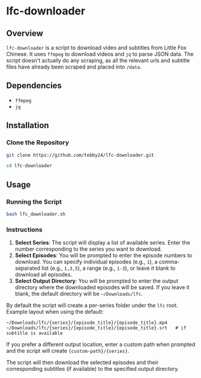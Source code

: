 # lfc-downloader

## Overview
`lfc-downloader` is a script to download video and subtitles from Little Fox Chinese. It uses `ffmpeg` to download videos and `jq` to parse JSON data. The script doesn't actually do any scraping, as all the relevant urls and subtitle files have already been scraped and placed into `/data`.

## Dependencies
- `ffmpeg`
- `jq`

## Installation

### Clone the Repository
```sh
git clone https://github.com/tebby24/lfc-downloader.git
```
```sh
cd lfc-downloader
```

## Usage

### Running the Script
```sh
bash lfc_downloader.sh
```

### Instructions
1. **Select Series**: The script will display a list of available series. Enter the number corresponding to the series you want to download.
2. **Select Episodes**: You will be prompted to enter the episode numbers to download. You can specify individual episodes (e.g., `1`), a comma-separated list (e.g., `1,3,5`), a range (e.g., `1-3`), or leave it blank to download all episodes.
3. **Select Output Directory**: You will be prompted to enter the output directory where the downloaded episodes will be saved. If you leave it blank, the default directory will be `~/Downloads/lfc`.

By default the script will create a per-series folder under the `lfc` root. Example layout when using the default:

```
~/Downloads/lfc/{series}/{episode_title}/{episode_title}.mp4
~/Downloads/lfc/{series}/{episode_title}/{episode_title}.srt   # if subtitle is available
```

If you prefer a different output location, enter a custom path when prompted and the script will create `{custom-path}/{series}`.

The script will then download the selected episodes and their corresponding subtitles (if available) to the specified output directory.
